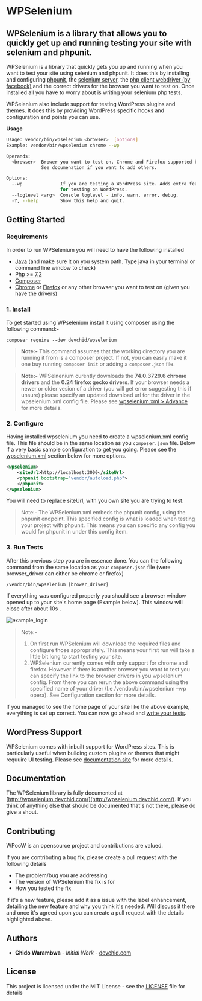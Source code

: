 # WPSelenium
## WPSelenium is a library that allows you to quickly get up and running testing your site with selenium and phpunit.

WPSelenium is a library that quickly gets you up and running when you want to test your site using selenium and phpunit. It does this by installing and configuring [phpunit](https://phpunit.de/), the [selenium server](https://www.seleniumhq.org/download/), the [php client webdriver (by facebook)](https://github.com/facebook/php-webdriver) and the correct drivers for the browser you want to test on. Once installed all you have to worry about is writing your selenium php tests.

WPSelenium also include support for testing WordPress plugins and themes. It does this by providing WordPress specific hooks and configuration end points you can use.

**Usage**

```bash
Usage: vendor/bin/wpselenium <browser>  [options] 
Example: vendor/bin/wpselenium chrome --wp

Operands:
  <browser>  Brower you want to test on. Chrome and Firefox supported by default. 
             See documenation if you want to add others.

Options:
  --wp              If you are testing a WordPress site. Adds extra features 
                    for testing on WordPress.
  --loglevel <arg>  Console loglevel - info, warn, error, debug.
  -?, --help        Show this help and quit.

```

## Getting Started

### Requirements

In order to run WPSelenium you will need to have the following installed
* [Java](https://java.com/en/download/help/download_options.xml) (and make sure it on you system path. Type java in your terminal or command line window to check)
* [Php >= 7.2 ](https://www.php.net/downloads.php)
* [Composer](https://getcomposer.org/doc/00-intro.md) 
* [Chrome](https://www.google.com/chrome/) or [Firefox](https://www.mozilla.org/en-US/firefox/new/) or any other browser you want to test on (given you have the drivers)

### 1. Install

To get started using WPselenium install it using composer using the following command:-

`composer require --dev devchid/wpselenium`

> **Note:-** This command assumes that the working directory you are running it from is a composer project. If not, you can easily make it one buy running
`composer init` or adding a `composer.json` file.

> **Note:-** WPSelnenium curently downloads the **74.0.3729.6 chrome drivers** and the **0.24 firefox gecko drivers**. If your browser needs a newer or older vesion of a driver (you will get error suggesting this if unsure) please specify an updated download url for the driver in the wpselenium.xml config file. Please see [wpselenium.xml > Advance](/docs/AdvanceConfig.html) for more details.

 
### 2. Configure
Having installed wpselenium you need to create a wpselenium.xml config file. This file should be in the same location as you `composer.json` file.
Below if a very basic sample configuration to get you going. Please see the [wpselenium.xml](/docs/BasicConfig.html) section below for more options.

```xml
<wpselenium>
    <siteUrl>http://localhost:3000</siteUrl>
    <phpunit bootstrap="vendor/autoload.php">
    </phpunit>
</wpselenium>

``` 

You will need to replace siteUrl, with you own site you are trying to test. 

> Note:- The WPSelenium.xml embeds the phpunit config, using the phpunit endpoint. This specified config is what is loaded when testing your project with phpunit. This means you can specific any config you would for phpunit in under this config item.
 
### 3. Run Tests
After this previous step you are in essence done. You can the following command from the same location as your `composer.json` file (were browser_driver can either be chrome or firefox)

`/vendor/bin/wpselenium [brower_driver]`

If everything was configured properly you should see a browser window opened up to your site's home page (Example below). This window will close after about 10s .

![example_login](http://wpselenium.devchid.com/images/example/login_chrome.png)


> Note:- 
> 1.  On first run WPSelenium will download the required files and configure those appropriately. This means your first run will take a little bit long to start testing your site.  
> 2. WPSelenium currently comes with only support for chrome and firefox. However if there is another browser you want to test you can specify the link to the browser drivers in you wpselenium config. From there you can rerun the above command using the specified name of your driver (I.e  /vendor/bin/wpselenium –wp opera). See Configuration section for more details.

If you managed to see the home page of your site like the above example, everything is set up correct. You can now go ahead and [write your tests](/docs/WritingTests-WPTestCase.html).
 

## WordPress Support

WPSelenium comes with inbuilt support for WordPress sites. This is particularly useful when building custom plugins or themes that might requuire UI testing. Please see [documentation site](http://wpselenium.devchid.com/) for more details.


## Documentation

The WPSelenium library is fully documented at [http://wpselenium.devchid.com/](http://wpselenium.devchid.com/). If you think of anything else that should be documented that's not there, please do give a shout. 

## Contributing

WPooW is an opensource project and contributions are valued. 

If you are contributing a bug fix, please create a pull request with the following details

* The problem/bug you are addressing
* The version of WPSelenium the fix is for
* How you tested the fix

If it's a new feature, please add it as a issue with the label enhancement, detailing the new feature and why you think it's needed. Will discuss it there and once it's agreed upon you can create a pull request with the details highlighted above.


## Authors

* **Chido Warambwa** - *Initial Work* - [devchid.com](http://devchid.com) 
  
## License

This project is licensed under the MIT License - see the [LICENSE](LICENSE) file for details
